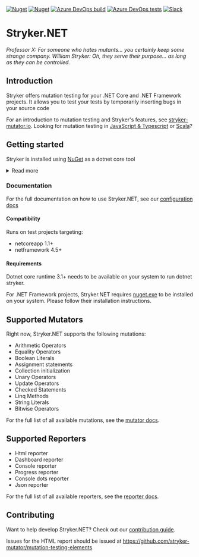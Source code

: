 [![Nuget](https://img.shields.io/nuget/v/dotnet-stryker.svg?color=blue&label=dotnet-stryker&style=flat-square)](https://www.nuget.org/packages/dotnet-stryker/)
[![Nuget](https://img.shields.io/nuget/dt/dotnet-stryker.svg?style=flat-square)](https://www.nuget.org/packages/dotnet-stryker/)
[![Azure DevOps build](https://img.shields.io/azure-devops/build/stryker-mutator/Stryker/4/master.svg?label=Azure%20Pipelines&style=flat-square)](https://dev.azure.com/stryker-mutator/Stryker/_build/latest?definitionId=4)
[![Azure DevOps tests](https://img.shields.io/azure-devops/tests/stryker-mutator/506a1f46-900e-434e-805f-ff8d36fc81af/4/master.svg?compact_message&style=flat-square)](https://dev.azure.com/stryker-mutator/Stryker/_build/latest?definitionId=4)
[![Slack](https://img.shields.io/badge/chat-on%20slack-blueviolet?style=flat-square)](https://join.slack.com/t/stryker-mutator/shared_invite/enQtOTUyMTYyNTg1NDQ0LTU4ODNmZDlmN2I3MmEyMTVhYjZlYmJkOThlNTY3NTM1M2QxYmM5YTM3ODQxYmJjY2YyYzllM2RkMmM1NjNjZjM)

# Stryker.NET
*Professor X: For someone who hates mutants... you certainly keep some strange company.*
*William Stryker: Oh, they serve their purpose... as long as they can be controlled.*

## Introduction
Stryker offers mutation testing for your .NET Core and .NET Framework projects. It allows you to test your tests by temporarily inserting bugs in your source code

For an introduction to mutation testing and Stryker's features, see [stryker-mutator.io](https://stryker-mutator.io/). Looking for mutation testing in [JavaScript & Typescript](https://stryker-mutator.github.io/stryker) or [Scala](https://stryker-mutator.github.io/stryker4s)?

## Getting started

Stryker is installed using [NuGet](https://www.nuget.org/packages/dotnet-stryker/) as a dotnet core tool

<details>
  <summary>Read more</summary>

### Install globally
`dotnet tool install -g dotnet-stryker`

### Install in project
Starting from dotnet core 3.0 dotnet tools can also be installed on a project level. This requires the following steps:

Create a file called dotnet-tools.json in your project folder

`dotnet new tool-manifest` 

Then install stryker without the -g flag by executing the following command in the project folder

`dotnet tool install dotnet-stryker`

Check the `dotnet-tools.json` file into source control

Now the rest of your team can install or update stryker with the following command:
`dotnet tool restore`

Now you can run stryker from your test project directory by executing:

`dotnet stryker`

### Updating stryker
Dotnet tools do not auto update so you are responsible for making sure you're up-to-date. To help with this stryker will notify you when a new version is available

To update stryker as a global tool run `dotnet tool update --global dotnet-stryker`

To update stryker as a project tool run `dotnet tool update --local dotnet-stryker` or change the version in the `dotnet-tools.json` file. Then check in the updated `dotnet-tools.json` file.

</details>

### Documentation
For the full documentation on how to use Stryker.NET, see our [configuration docs](/docs/Configuration.md)

#### Compatibility
Runs on test projects targeting:
 - netcoreapp 1.1+
 - netframework 4.5+

#### Requirements
Dotnet core runtime 3.1+ needs to be available on your system to run dotnet stryker.

For .NET Framework projects, Stryker.NET requires [nuget.exe](https://docs.microsoft.com/en-us/nuget/install-nuget-client-tools#windows) to be installed on your system. Please follow their installation instructions.

## Supported Mutators
Right now, Stryker.NET supports the following mutations:
- Arithmetic Operators
- Equality Operators
- Boolean Literals
- Assignment statements
- Collection initialization
- Unary Operators
- Update Operators
- Checked Statements
- Linq Methods
- String Literals
- Bitwise Operators

For the full list of all available mutations, see the [mutator docs](/docs/Mutators.md).

## Supported Reporters
- Html reporter
- Dashboard reporter
- Console reporter
- Progress reporter
- Console dots reporter
- Json reporter

For the full list of all available reporters, see the [reporter docs](/docs/Reporters.md).

## Contributing
Want to help develop Stryker.NET? Check out our [contribution guide](/CONTRIBUTING.md).

Issues for the HTML report should be issued at https://github.com/stryker-mutator/mutation-testing-elements
